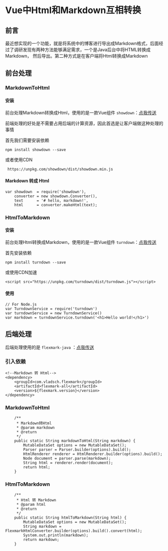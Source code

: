 # Vue中Html和Markdown互相转换

## 前言

最近想实现的一个功能，就是将系统中的博客进行导出成Markdown格式，后面经过了调研发现有两种方法能够满足需求，一个是Java后台中将HTML转换成Markdown， 然后导出。第二种方式是在客户端将Html转换成Markdown

## 前台处理

### MarkdownToHtml

#### 安装

前台处理Markdown转换成Html，使用的是一款Vue组件 `showdown`：[点我传送](https://github.com/showdownjs/showdown)

前端处理的好处是不需要占用后端的计算资源，因此首选是让客户端做这种处理的事情

首先我们需要安装依赖

```
npm install showdown --save
```

或者使用CDN

```
 https://unpkg.com/showdown/dist/showdown.min.js
```

#### Markdown 转成 Html

```
var showdown  = require('showdown'),
    converter = new showdown.Converter(),
    text      = '# hello, markdown!',
    html      = converter.makeHtml(text);
```

### HtmlToMarkdown

#### 安装

前台处理Html转换成Markdown，使用的是一款Vue组件 `turndown`：[点我传送](https://github.com/domchristie/turndown)

首先安装依赖

```
npm install turndown --save
```

或使用CDN加速

```
<script src="https://unpkg.com/turndown/dist/turndown.js"></script>
```

#### 使用

```
// For Node.js
var TurndownService = require('turndown')
var turndownService = new TurndownService()
var markdown = turndownService.turndown('<h1>Hello world!</h1>')
```

## 后端处理

后端处理使用的是 `flexmark-java` ：[点我传送](https://github.com/vsch/flexmark-java)

### 引入依赖

```
<!--Markdown 转 Html-->
<dependency>
    <groupId>com.vladsch.flexmark</groupId>
    <artifactId>flexmark-all</artifactId>
    <version>${flexmark.version}</version>
</dependency>
```

### MarkdownToHtml

```
    /**
     * Markdown转Html
     * @param markdown
     * @return
     */
    public static String markdownToHtml(String markdown) {
        MutableDataSet options = new MutableDataSet();
        Parser parser = Parser.builder(options).build();
        HtmlRenderer renderer = HtmlRenderer.builder(options).build();
        Node document = parser.parse(markdown);
        String html = renderer.render(document);
        return html;
    }
```

### HtmlToMarkdown

```
    /**
     * Html 转 Markdown
     * @param html
     * @return
     */
    public static String htmlToMarkdown(String html) {
        MutableDataSet options = new MutableDataSet();
        String markdown = FlexmarkHtmlConverter.builder(options).build().convert(html);
        System.out.println(markdown);
        return markdown;
    }
```

